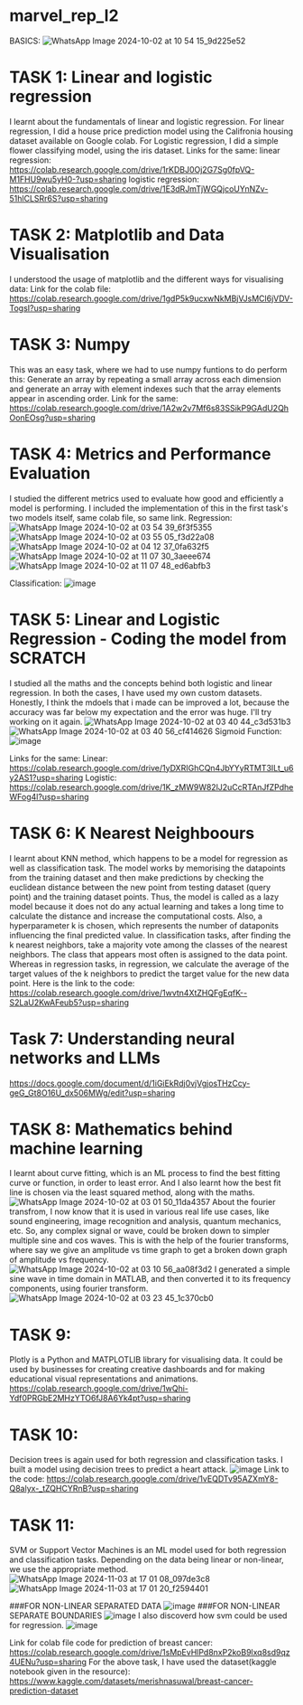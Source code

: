 # marvel_rep_l2
BASICS:
![WhatsApp Image 2024-10-02 at 10 54 15_9d225e52](https://github.com/user-attachments/assets/b86a5478-6d64-48ee-804e-eece87d53b9b)


# TASK 1: Linear and logistic regression
I learnt about the fundamentals of linear and logistic regression.
For linear regression, I did a house price prediction model using the Califronia housing dataset available on Google colab.
For Logistic regression, I did a simple flower classifying model, using the iris dataset.
Links for the same:
linear regression: https://colab.research.google.com/drive/1rKDBJ0Oj2G7Sg0fpVQ-M1FHU9wu5yH0-?usp=sharing
logistic regression: https://colab.research.google.com/drive/1E3dRJmTjWGQjcoUYnNZv-51hlCLSRr6S?usp=sharing

# TASK 2: Matplotlib and Data Visualisation
I understood the usage of matplotlib and the different ways for visualising data:
Link for the colab file: https://colab.research.google.com/drive/1gdP5k9ucxwNkMBjVJsMCl6jVDV-TogsI?usp=sharing

# TASK 3: Numpy
This was an easy task, where we had to use numpy funtions to do perform this: Generate an array by repeating a small array across each dimension and generate an array with element indexes such that the array elements appear in ascending order.
Link for the same: https://colab.research.google.com/drive/1A2w2v7Mf6s83SSikP9GAdU2QhOonEOsg?usp=sharing

# TASK 4: Metrics and Performance Evaluation
I studied the different metrics used to evaluate how good and efficiently a model is performing. I included the implementation of this in the first task's two models itself, same colab file, so same link.
Regression:
![WhatsApp Image 2024-10-02 at 03 54 39_6f3f5355](https://github.com/user-attachments/assets/6ac07f69-ddb0-4e37-9426-bc303beb09e2)
![WhatsApp Image 2024-10-02 at 03 55 05_f3d22a08](https://github.com/user-attachments/assets/a59d934b-392d-4d4f-9410-091eb6117e46)
![WhatsApp Image 2024-10-02 at 04 12 37_0fa632f5](https://github.com/user-attachments/assets/a498c131-c1e5-4c27-9f75-1c16cebfdfcf)
![WhatsApp Image 2024-10-02 at 11 07 30_3aeee674](https://github.com/user-attachments/assets/5b61c335-edf6-4090-a87b-e43f325bcb22)
![WhatsApp Image 2024-10-02 at 11 07 48_ed6abfb3](https://github.com/user-attachments/assets/1f1c2e75-20e5-4cf9-85da-569cd57967d8)


Classification:
![image](https://github.com/user-attachments/assets/ccbace07-0e86-4ba1-b3e4-476db560c5fb)

# TASK 5: Linear and Logistic Regression - Coding the model from SCRATCH
I studied all the maths and the concepts behind both logistic and linear regression. In both the cases, I have used my own custom datasets. Honestly, I think the mdoels that i made can be improved a lot, because the accuracy was far below my expectation and the error was huge. I'll try working on it again.
![WhatsApp Image 2024-10-02 at 03 40 44_c3d531b3](https://github.com/user-attachments/assets/8821aeb2-9b7d-467e-b0fb-44a7871dba2f)
![WhatsApp Image 2024-10-02 at 03 40 56_cf414626](https://github.com/user-attachments/assets/92015b94-a5b6-4344-a8e2-e49e07da4759)
Sigmoid Function:
![image](https://github.com/user-attachments/assets/cadf5539-88f8-401a-8100-63e186a7f3c4)


Links for the same:
Linear: https://colab.research.google.com/drive/1yDXRIGhCQn4JbYYyRTMT3ILt_u6y2AS1?usp=sharing
Logistic: https://colab.research.google.com/drive/1K_zMW9W82lJ2uCcRTAnJfZPdheWFog4l?usp=sharing

# TASK 6: K Nearest Neighboours
I learnt about KNN method, which happens to be a model for regression as well as classification task. The model works by memorising the datapoints from the training dataset and then make predictions by checking the euclidean distance between the new point from testing dataset (query point) and the training dataset points. Thus, the model is called as a lazy model because it does not do any actual learning and takes a long time to calculate the distance and increase the computational costs. Also, a hyperparameter k is chosen, which represents the number of dataponits influencing the final predicted value. In classification tasks, after finding the k nearest neighbors, take a majority vote among the classes of the nearest neighbors. The class that appears most often is assigned to the data point. Whereas in regression tasks, in regression, we calculate the average of the target values of the k neighbors to predict the target value for the new data point.
Here is the link to the code: https://colab.research.google.com/drive/1wvtn4XtZHQFgEqfK--S2LaU2KwAFeub5?usp=sharing

# Task 7: Understanding neural networks and LLMs
https://docs.google.com/document/d/1iGiEkRdj0vjVgjosTHzCcy-geG_Gt8O16U_dx506MWg/edit?usp=sharing


# TASK 8: Mathematics behind machine learning
I learnt about curve fitting, which is an ML process to find the best fitting curve or function, in order to least error. 
And I also learnt how the best fit line is chosen via the least squared method, along with the maths. 
![WhatsApp Image 2024-10-02 at 03 01 50_11da4357](https://github.com/user-attachments/assets/e41a7591-0981-4f92-8b8e-d3e3096d139f)
About the fourier transfrom, I now know that it is used in various real life use cases, like sound engineering, image recognition and analysis, quantum mechanics, etc.
So, any complex signal or wave, could be broken down to simpler multiple sine and cos waves. This is with the help of the fourier transforms, where say we give an amplitude vs time graph to get a broken down graph of amplitude vs frequency.
![WhatsApp Image 2024-10-02 at 03 10 56_aa08f3d2](https://github.com/user-attachments/assets/2e18534a-7bec-4c47-814c-43264a8170b2)
I generated a simple sine wave in time domain in MATLAB, and then converted it to its frequency components, using fourier transform.
![WhatsApp Image 2024-10-02 at 03 23 45_1c370cb0](https://github.com/user-attachments/assets/c46cc457-d7ae-427a-81c3-d7bc0f5b26a8) 

# TASK 9: 
Plotly is a Python and MATPLOTLIB library for visualising data. It could be used by businesses for creating creative dashboards and for making educational visual representations and animations.
https://colab.research.google.com/drive/1wQhi-Ydf0PRGbE2MHzYTO6fJ8A6Yk4pt?usp=sharing

# TASK 10:
Decision trees is again used for both regression and classification tasks. 
I built a model using decision trees to predict a heart attack.
![image](https://github.com/user-attachments/assets/b3a9cdc9-bed8-4ac6-9cd3-88ad8ad22e19)
Link to the code: https://colab.research.google.com/drive/1vEQDTv95AZXmY8-Q8alyx-_tZQHCYRnB?usp=sharing

# TASK 11:
SVM or Support Vector Machines is an ML model used for both regression and classification tasks. Depending on the data being linear or non-linear, we use the appropriate method.  ![WhatsApp Image 2024-11-03 at 17 01 08_097de3c8](https://github.com/user-attachments/assets/bd6676cb-525e-4ebd-9fb7-7d0c8d266217)
![WhatsApp Image 2024-11-03 at 17 01 20_f2594401](https://github.com/user-attachments/assets/89f1d2f1-6dc9-48f9-be43-1d147ffc5880)


###FOR NON-LINEAR SEPARATED DATA
![image](https://github.com/user-attachments/assets/c30bcd49-33e2-418e-9899-ea4407dff9f5)
###FOR NON-LINEAR SEPARATE BOUNDARIES
![image](https://github.com/user-attachments/assets/6c60fd72-1124-454e-a754-56d6761defca)
I also discoverd how svm could be used for regression.
![image](https://github.com/user-attachments/assets/68136e6e-7d99-4d6d-a182-124bfb80cee6)

Link for colab file code for prediction of breast cancer: https://colab.research.google.com/drive/1sMpEvHlPd8nxP2koB9lxq8sd9qz4UENu?usp=sharing
For the above task, I have used the dataset(kaggle notebook given in the resource): https://www.kaggle.com/datasets/merishnasuwal/breast-cancer-prediction-dataset
